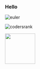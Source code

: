 ### Hello

![euler](https://projecteuler.net/profile/cesarbonadio12.png)

![codersrank](https://cr-ss-service.azurewebsites.net/api/ScreenShot?widget=summary&username=cesarbonadio&badges=3&show-avatar=false&style=--header-bg-color:%23000;--border-radius:10px;--height:10px;--width:10px;)

<img src="https://cr-ss-service.azurewebsites.net/api/ScreenShot?widget=summary&username=cesarbonadio&badges=3&show-avatar=false&style=--header-bg-color:%23000;--border-radius:10px;--height:10px;--width:10px;" width="100" height="100">

<!--
**cesarbonadio/cesarbonadio** is a ✨ _special_ ✨ repository because its `README.md` (this file) appears on your GitHub profile.

Here are some ideas to get you started:

- 🔭 I’m currently working on ...
- 🌱 I’m currently learning ...
- 👯 I’m looking to collaborate on ...
- 🤔 I’m looking for help with ...
- 💬 Ask me about ...
- 📫 How to reach me: ...
- 😄 Pronouns: ...
- ⚡ Fun fact: ...
-->
